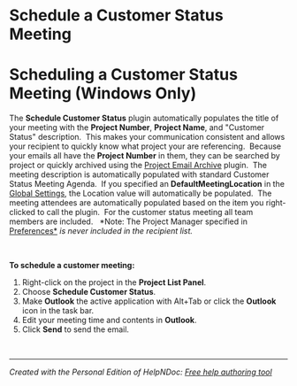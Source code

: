 # Schedule a Customer Status Meeting

# Scheduling a Customer Status Meeting (Windows Only)

The **Schedule Customer Status** plugin automatically populates the title of your meeting with the **Project Number**, **Project Name**, and "Customer Status" description.&nbsp; This makes your communication consistent and allows your recipient to quickly know what project your are referencing.&nbsp; Because your emails all have the **Project Number** in them, they can be searched by project or quickly archived using the [Project Email Archive](<ProjectEmailArchive.md>) plugin.&nbsp; The meeting description is automatically populated with standard Customer Status Meeting Agenda.&nbsp; If you specified an **DefaultMeetingLocation** in the [Global Settings](<GlobalSettings.md>), the Location value will automatically be populated.&nbsp; The meeting attendees are automatically populated based on the item you right-clicked to call the plugin.&nbsp; For the customer status meeting all team members are included. &nbsp; *Note: The Project Manager specified in [Preferences*](<Preferences.md>) *is never included in the recipient list.*

&nbsp;

**To schedule a customer meeting:**

1. Right-click on the project in the **Project List Panel**.
1. Choose **Schedule Customer Status**.
1. Make **Outlook** the active application with Alt+Tab or click the **Outlook** icon in the task bar.
1. Edit your meeting time and contents in **Outlook**.
1. Click **Send** to send the email.

&nbsp;


***
_Created with the Personal Edition of HelpNDoc: [Free help authoring tool](<https://www.helpndoc.com/help-authoring-tool>)_

